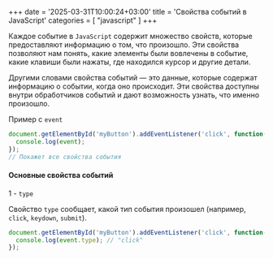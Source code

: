 +++
date = '2025-03-31T10:00:24+03:00'
title = 'Свойства событий в JavaScript'
categories = [ "javascript" ]
+++

Каждое событие в `JavaScript` содержит множество свойств, которые предоставляют информацию о том, что произошло. 
Эти свойства позволяют нам понять, какие элементы были вовлечены в событие, какие клавиши были нажаты, где находился курсор и другие детали.

Другими словами свойства событий — это данные, которые содержат информацию о событии, когда оно происходит. Эти свойства доступны внутри обработчиков событий и дают возможность узнать, что именно произошло.

Пример с `event`

```js
document.getElementById('myButton').addEventListener('click', function(event) {
  console.log(event); 
});
// Покажет все свойства события
```

#### Основные свойства событий

1 - `type`

Свойство `type` сообщает, какой тип события произошел (например, `click`, `keydown`, `submit`).

```js
document.getElementById('myButton').addEventListener('click', function(event) {
  console.log(event.type); // "click"
});
```